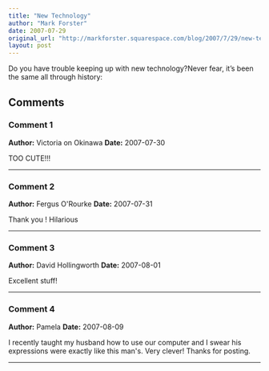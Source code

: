 ```yaml
---
title: "New Technology"
author: "Mark Forster"
date: 2007-07-29
original_url: "http://markforster.squarespace.com/blog/2007/7/29/new-technology.html"
layout: post
---
```


Do you have trouble keeping up with new technology?Never fear, it’s been the same all through history:

## Comments

### Comment 1
**Author:** Victoria on Okinawa
**Date:** 2007-07-30

TOO CUTE!!!

---

### Comment 2
**Author:** Fergus O'Rourke
**Date:** 2007-07-31

Thank you ! Hilarious

---

### Comment 3
**Author:** David Hollingworth
**Date:** 2007-08-01

Excellent stuff!

---

### Comment 4
**Author:** Pamela
**Date:** 2007-08-09

I recently taught my husband how to use our computer and I swear his expressions were exactly like this man's. Very clever! Thanks for posting.

---
